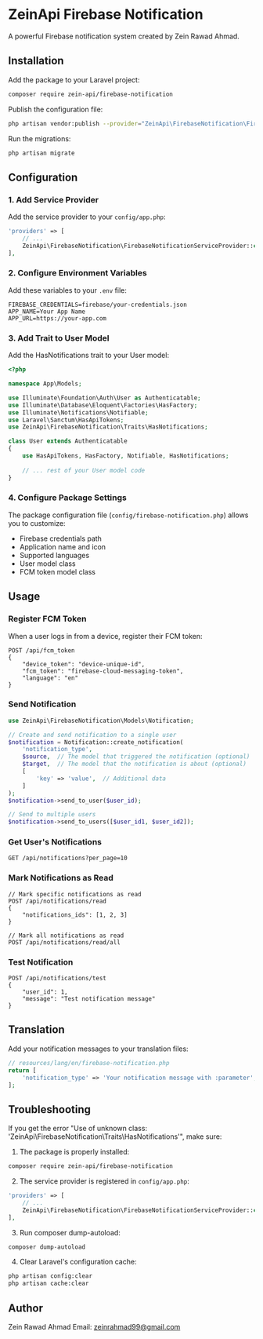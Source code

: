 # ZeinApi Firebase Notification

A powerful Firebase notification system created by Zein Rawad Ahmad.

## Installation

Add the package to your Laravel project:
```bash
composer require zein-api/firebase-notification
```

Publish the configuration file:
```bash
php artisan vendor:publish --provider="ZeinApi\FirebaseNotification\FirebaseNotificationServiceProvider"
```

Run the migrations:
```bash
php artisan migrate
```

## Configuration

### 1. Add Service Provider

Add the service provider to your `config/app.php`:
```php
'providers' => [
    // ...
    ZeinApi\FirebaseNotification\FirebaseNotificationServiceProvider::class,
],
```

### 2. Configure Environment Variables

Add these variables to your `.env` file:
```
FIREBASE_CREDENTIALS=firebase/your-credentials.json
APP_NAME=Your App Name
APP_URL=https://your-app.com
```

### 3. Add Trait to User Model

Add the HasNotifications trait to your User model:
```php
<?php

namespace App\Models;

use Illuminate\Foundation\Auth\User as Authenticatable;
use Illuminate\Database\Eloquent\Factories\HasFactory;
use Illuminate\Notifications\Notifiable;
use Laravel\Sanctum\HasApiTokens;
use ZeinApi\FirebaseNotification\Traits\HasNotifications;

class User extends Authenticatable
{
    use HasApiTokens, HasFactory, Notifiable, HasNotifications;
    
    // ... rest of your User model code
}
```

### 4. Configure Package Settings

The package configuration file (`config/firebase-notification.php`) allows you to customize:

- Firebase credentials path
- Application name and icon
- Supported languages
- User model class
- FCM token model class

## Usage

### Register FCM Token

When a user logs in from a device, register their FCM token:

```http
POST /api/fcm_token
{
    "device_token": "device-unique-id",
    "fcm_token": "firebase-cloud-messaging-token",
    "language": "en"
}
```

### Send Notification

```php
use ZeinApi\FirebaseNotification\Models\Notification;

// Create and send notification to a single user
$notification = Notification::create_notification(
    'notification_type',
    $source,  // The model that triggered the notification (optional)
    $target,  // The model that the notification is about (optional)
    [
        'key' => 'value',  // Additional data
    ]
);
$notification->send_to_user($user_id);

// Send to multiple users
$notification->send_to_users([$user_id1, $user_id2]);
```

### Get User's Notifications

```http
GET /api/notifications?per_page=10
```

### Mark Notifications as Read

```http
// Mark specific notifications as read
POST /api/notifications/read
{
    "notifications_ids": [1, 2, 3]
}

// Mark all notifications as read
POST /api/notifications/read/all
```

### Test Notification

```http
POST /api/notifications/test
{
    "user_id": 1,
    "message": "Test notification message"
}
```

## Translation

Add your notification messages to your translation files:

```php
// resources/lang/en/firebase-notification.php
return [
    'notification_type' => 'Your notification message with :parameter',
];
```

## Troubleshooting

If you get the error "Use of unknown class: 'ZeinApi\FirebaseNotification\Traits\HasNotifications'", make sure:

1. The package is properly installed:
```bash
composer require zein-api/firebase-notification
```

2. The service provider is registered in `config/app.php`:
```php
'providers' => [
    // ...
    ZeinApi\FirebaseNotification\FirebaseNotificationServiceProvider::class,
],
```

3. Run composer dump-autoload:
```bash
composer dump-autoload
```

4. Clear Laravel's configuration cache:
```bash
php artisan config:clear
php artisan cache:clear
```

## Author

Zein Rawad Ahmad
Email: zeinrahmad99@gmail.com 